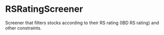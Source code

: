 # RSRatingScreener
Screener that filters stocks according to their RS rating (IBD RS rating) and other constraints.
